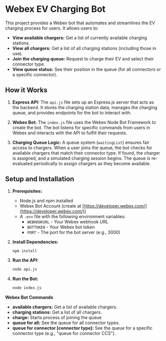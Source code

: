 # Webex EV Charging Bot

This project provides a Webex bot that automates and streamlines the EV charging process for users. It allows users to:

* **View available chargers:** Get a list of currently available charging stations.
* **View all chargers:** Get a list of all charging stations (including those in use).
* **Join the charging queue:** Request to charge their EV and select their connector type.
* **View queue status:** See their position in the queue (for all connectors or a specific connector).

## How it Works

1. **Express API:** The `api.js` file sets up an Express.js server that acts as the backend. It stores the charging station data, manages the charging queue, and provides endpoints for the bot to interact with.

2. **Webex Bot:** The `index.js` file uses the Webex Node Bot Framework to create the bot. The bot listens for specific commands from users in Webex and interacts with the API to fulfill their requests.

3. **Charging Queue Logic:** A queue system (`waitingList`) ensures fair access to chargers. When a user joins the queue, the bot checks for available chargers that match their connector type. If found, the charger is assigned, and a simulated charging session begins. The queue is re-evaluated periodically to assign chargers as they become available.

## Setup and Installation

1. **Prerequisites:**
   * Node.js and npm installed
   * Webex Bot Account (create at [https://developer.webex.com/](https://developer.webex.com/))
   * A `.env` file with the following environment variables:
      * `WEBHOOKURL` - Your Webex webhook URL
      * `BOTTOKEN` - Your Webex bot token
      * `PORT` - The port for the bot server (e.g., 3000)

2. **Install Dependencies:**
   ```bash
   npm install
   ```

3. **Run the API:**
   ```bash
   node api.js
   ```

4. **Run the Bot:**
   ```bash
   node index.js
   ```
**Webex Bot Commands**
* **available chargers:** Get a list of available chargers.
* **charging stations:** Get a list of all chargers.
* **charge:** Starts process of joining the queue
* **queue for all:** See the queue for all connector types.
* **queue for connector [connector type]:** See the queue for a specific connector type (e.g., "queue for connector CCS").